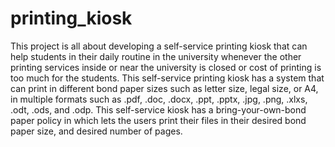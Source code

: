 # printing_kiosk

This project is all about developing a self-service printing kiosk that can help students
in their daily routine in the university whenever the other printing services inside or near
the university is closed or cost of printing is too much for the students. This self-service
printing kiosk has a system that can print in different bond paper sizes such as letter size,
legal size, or A4, in multiple formats such as .pdf, .doc, .docx, .ppt, .pptx, .jpg, .png, .xlxs,
.odt, .ods, and .odp. This self-service kiosk has a bring-your-own-bond paper policy in
which lets the users print their files in their desired bond paper size, and desired number of
pages.
